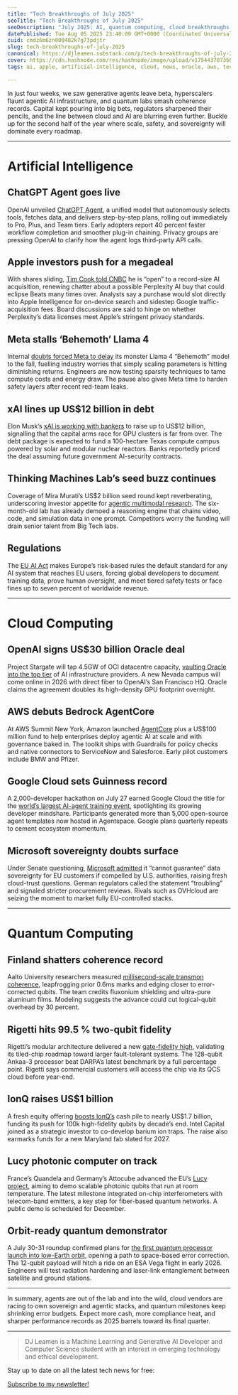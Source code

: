 ```yaml
---
title: "Tech Breakthroughs of July 2025"
seoTitle: "Tech Breakthroughs of July 2025"
seoDescription: "July 2025: AI, quantum computing, cloud breakthroughs; new ChatGPT features, AWS tools, quantum records highlighted"
datePublished: Tue Aug 05 2025 23:40:09 GMT+0000 (Coordinated Universal Time)
cuid: cmdz6m6zn000402k7g73pdjtr
slug: tech-breakthroughs-of-july-2025
canonical: https://djleamen.substack.com/p/tech-breakthroughs-of-july-2025
cover: https://cdn.hashnode.com/res/hashnode/image/upload/v1754437073602/64918696-09c5-431c-98be-1839ac55add0.png
tags: ai, apple, artificial-intelligence, cloud, news, oracle, aws, technology, azure, google-cloud, cloud-computing, tech, quantum-computing, openai, chatgpt

---
```


In just four weeks, we saw generative agents leave beta, hyperscalers flaunt agentic AI infrastructure, and quantum labs smash coherence records. Capital kept pouring into big bets, regulators sharpened their pencils, and the line between cloud and AI are blurring even further. Buckle up for the second half of the year where scale, safety, and sovereignty will dominate every roadmap.

---

# Artificial Intelligence

## ChatGPT Agent goes live

OpenAI unveiled [ChatGPT Agent](https://www.techradar.com/news/live/openai-july-17-announcement-live-event), a unified model that autonomously selects tools, fetches data, and delivers step-by-step plans, rolling out immediately to Pro, Plus, and Team tiers. Early adopters report 40 percent faster workflow completion and smoother plug-in chaining. Privacy groups are pressing OpenAI to clarify how the agent logs third-party API calls.

## Apple investors push for a megadeal

With shares sliding, [Tim Cook told CNBC](https://www.macrumors.com/2025/07/31/apple-open-to-ai-acquisition/) he is “open” to a record-size AI acquisition, renewing chatter about a possible Perplexity AI buy that could eclipse Beats many times over. Analysts say a purchase would slot directly into Apple Intelligence for on-device search and sidestep Google traffic-acquisition fees. Board discussions are said to hinge on whether Perplexity’s data licenses meet Apple’s stringent privacy standards.

## Meta stalls ‘Behemoth’ Llama 4

Internal [doubts forced Meta to delay](https://timesofindia.indiatimes.com/technology/artificial-intelligence/how-facebook-parent-metas-ai-engineers-may-be-behind-company-delaying-launch-of-llama-4-behemoth-model/articleshow/121220670.cms) its monster Llama 4 “Behemoth” model to the fall, fuelling industry worries that simply scaling parameters is hitting diminishing returns. Engineers are now testing sparsity techniques to tame compute costs and energy draw. The pause also gives Meta time to harden safety layers after recent red-team leaks.

## xAI lines up US$12 billion in debt

Elon Musk’s [xAI is working with bankers](https://www.reuters.com/business/musks-xai-raise-up-12-billion-debt-ai-expansion-wsj-reports-2025-07-22/) to raise up to US$12 billion, signalling that the capital arms race for GPU clusters is far from over. The debt package is expected to fund a 100-hectare Texas compute campus powered by solar and modular nuclear reactors. Banks reportedly priced the deal assuming future government AI-security contracts.

## Thinking Machines Lab’s seed buzz continues

Coverage of Mira Murati’s US$2 billion seed round kept reverberating, underscoring investor appetite for [agentic multimodal research](https://www.eweek.com/news/thinking-machines-2b-multimodal-ai/). The six-month-old lab has already demoed a reasoning engine that chains video, code, and simulation data in one prompt. Competitors worry the funding will drain senior talent from Big Tech labs.

## Regulations

The [EU AI Act](https://digital-strategy.ec.europa.eu/en/news/eu-rules-general-purpose-ai-models-start-apply-bringing-more-transparency-safety-and-accountability) makes Europe’s risk-based rules the default standard for any AI system that reaches EU users, forcing global developers to document training data, prove human oversight, and meet tiered safety tests or face fines up to seven percent of worldwide revenue.

---

# Cloud Computing

## OpenAI signs US$30 billion Oracle deal

Project Stargate will tap 4.5GW of OCI datacentre capacity, [vaulting Oracle into the top tier](https://aibusiness.com/data/openai-oracle-sign-30b-cloud-deal-to-fuel-ai-project) of AI infrastructure providers. A new Nevada campus will come online in 2026 with direct fiber to OpenAI’s San Francisco HQ. Oracle claims the agreement doubles its high-density GPU footprint overnight.

## AWS debuts Bedrock AgentCore

At AWS Summit New York, Amazon launched [AgentCore](https://www.aboutamazon.com/news/aws/aws-summit-agentic-ai-innovations-2025) plus a US$100 million fund to help enterprises deploy agentic AI at scale and with governance baked in. The toolkit ships with Guardrails for policy checks and native connectors to ServiceNow and Salesforce. Early pilot customers include BMW and Pfizer.

## Google Cloud sets Guinness record

A 2,000-developer hackathon on July 27 earned Google Cloud the title for the [world’s largest AI-agent training event](https://timesofindia.indiatimes.com/technology/tech-news/google-cloud-sets-guinness-world-records-title-for-largest-ai-agent-training-event/articleshow/123043770.cms), spotlighting its growing developer mindshare. Participants generated more than 5,000 open-source agent templates now hosted in Agentspace. Google plans quarterly repeats to cement ecosystem momentum.

## Microsoft sovereignty doubts surface

Under Senate questioning, [Microsoft admitted](https://www.theregister.com/2025/07/25/microsoft_admits_it_cannot_guarantee/) it “cannot guarantee” data sovereignty for EU customers if compelled by U.S. authorities, raising fresh cloud-trust questions. German regulators called the statement “troubling” and signaled stricter procurement reviews. Rivals such as OVHcloud are seizing the moment to market fully EU-controlled stacks.

---

# Quantum Computing

## Finland shatters coherence record

Aalto University researchers measured [millisecond-scale transmon coherence](https://www.sciencedaily.com/releases/2025/07/250724040459.htm), leapfrogging prior 0.6ms marks and edging closer to error-corrected qubits. The team credits fluxonium shielding and ultra-pure aluminum films. Modeling suggests the advance could cut logical-qubit overhead by 30 percent.

## Rigetti hits 99.5 % two-qubit fidelity

Rigetti’s modular architecture delivered a new [gate-fidelity high](https://www.fool.com/investing/2025/08/02/this-quantum-computing-company-just-unlocked-a-new/), validating its tiled-chip roadmap toward larger fault-tolerant systems. The 128-qubit Ankaa-3 processor beat DARPA’s latest benchmark by a full percentage point. Rigetti says commercial customers will access the chip via its QCS cloud before year-end.

## IonQ raises US$1 billion

A fresh equity offering [boosts IonQ’s](https://investors.ionq.com/news/news-details/2025/IonQ-Announces-Pricing-of-1-0-Billion-Equity-Offering/default.aspx) cash pile to nearly US$1.7 billion, funding its push for 100k high-fidelity qubits by decade’s end. Intel Capital joined as a strategic investor to co-develop barium ion traps. The raise also earmarks funds for a new Maryland fab slated for 2027.

## Lucy photonic computer on track

France’s Quandela and Germany’s Attocube advanced the EU’s [Lucy project](https://thequantuminsider.com/2025/07/31/french-national-quantum-update-july-2025/), aiming to demo scalable photonic qubits that run at room temperature. The latest milestone integrated on-chip interferometers with telecom-band emitters, a key step for fiber-based quantum networks. A public demo is scheduled for December.

## Orbit-ready quantum demonstrator

A July 30-31 roundup confirmed plans for [the first quantum processor launch into low-Earth orbit](https://ts2.tech/en/quantum-in-orbit-100k-qubit-ambitions-more-quantum-computing-roundup-july-30-31-2025/), opening a path to space-based error correction. The 12-qubit payload will hitch a ride on an ESA Vega flight in early 2026. Engineers will test radiation hardening and laser-link entanglement between satellite and ground stations.

---

In summary, agents are out of the lab and into the wild, cloud vendors are racing to own sovereign and agentic stacks, and quantum milestones keep shrinking error budgets. Expect more cash, more compliance heat, and sharper performance records as 2025 barrels toward its final quarter.

---

> DJ Leamen is a Machine Learning and Generative Al Developer and Computer Science student with an interest in emerging technology and ethical development.

Stay up to date on all the latest tech news for free:

[Subscribe to my newsletter!](https://djleamen.substack.com/subscribe)